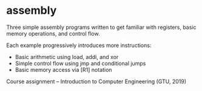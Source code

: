 # assembly

Three simple assembly programs written to get familiar with registers, basic memory operations, and control flow.

Each example progressively introduces more instructions:
- Basic arithmetic using load, addi, and xor
- Simple control flow using jmp and conditional jumps
- Basic memory access via [R1] notation

Course assignment – Introduction to Computer Engineering (GTU, 2019)
